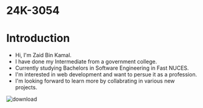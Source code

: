 # 24K-3054
# Introduction
- Hi, I'm Zaid Bin Kamal.
- I have done my Intermediate from a government college.
- Currently studying Bachelors in Software Engineering in Fast NUCES.
- I'm interested in web development and want to persue it as a profession.
- I'm looking forward to learn more by collabrating in various new projects.

 ![download](https://github.com/user-attachments/assets/f43d0438-259c-4db0-b876-27b3ec642337)
